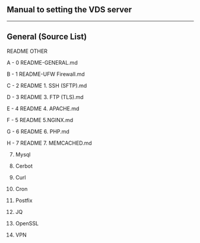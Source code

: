 ## Manual to setting the VDS server ##

-------------------------------------------------------------------
## General (Source List)

   
   
   README OTHER
   
A - 0 README-GENERAL.md

B - 1 README-UFW Firewall.md

C - 2 README 1. SSH (SFTP).md

D - 3 README 3. FTP (TLS).md

E - 4 README 4. APACHE.md

F - 5 README 5.NGINX.md

G - 6 README 6. PHP.md


H - 7 README 7. MEMCACHED.md

7. Mysql

8. Cerbot
9. Curl
10. Cron

11. Postfix
12. JQ
13. OpenSSL
14. VPN

